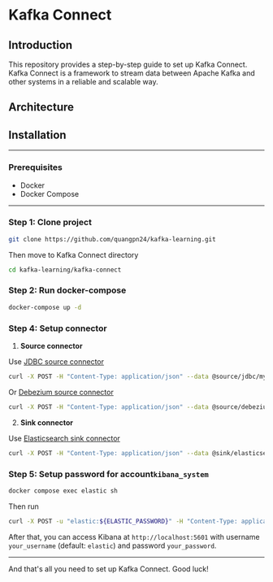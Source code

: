 # Kafka Connect
## Introduction
This repository provides a step-by-step guide to set up Kafka Connect. Kafka Connect is a framework to stream data between Apache Kafka and other systems in a reliable and scalable way.

## Architecture

## Installation

---
### Prerequisites
- Docker
- Docker Compose
---

### Step 1: Clone project
```bash 
git clone https://github.com/quangpn24/kafka-learning.git 
```
Then move to Kafka Connect directory 
```bash
cd kafka-learning/kafka-connect
```
### Step 2: Run docker-compose
```bash
docker-compose up -d
```
### Step 4: Setup connector
1. **Source connector**

 Use [JDBC source connector](https://docs.confluent.io/kafka-connectors/jdbc/current/source-connector/overview.html)
```bash
curl -X POST -H "Content-Type: application/json" --data @source/jdbc/mysql-todo-source.json http://localhost:8083/connectors
```
Or [Debezium source connector](https://docs.confluent.io/kafka-connectors/debezium-mysql-source/current/overview.html)
```bash
curl -X POST -H "Content-Type: application/json" --data @source/debezium/mysql-user-source.json http://localhost:8083/connectors
```
2. **Sink connector**

 Use [Elasticsearch sink connector](https://docs.confluent.io/kafka-connectors/elasticsearch/current/overview.html)
```bash
curl -X POST -H "Content-Type: application/json" --data @sink/elasticsearch/es-todo-sink.json http://localhost:8083/connectors
```

### Step 5: Setup password for account`kibana_system`
```bash
docker compose exec elastic sh
```
Then run
```bash
curl -X POST -u "elastic:${ELASTIC_PASSWORD}" -H "Content-Type: application/json" http://localhost:9200/_security/user/kibana_system/_password -d "{ \"password\": \"${KIBANA_PASSWORD}\" }"
```
After that, you can access Kibana at `http://localhost:5601` with username `your_username` (default: `elastic`) and password `your_password`.

---
And that's all you need to set up Kafka Connect. Good luck!